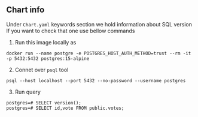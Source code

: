## Chart info

Under `Chart.yaml` keywords section we hold information about SQL version  
If you want to check that one use bellow commands  

1. Run this image locally as  
```
docker run --name postgre -e POSTGRES_HOST_AUTH_METHOD=trust --rm -it -p 5432:5432 postgres:15-alpine
```
2. Connet over `psql` tool  
```
psql --host localhost --port 5432 --no-password --username postgres
```
3. Run query  
```
postgres=# SELECT version();
postgres=# SELECT id,vote FROM public.votes;
```
